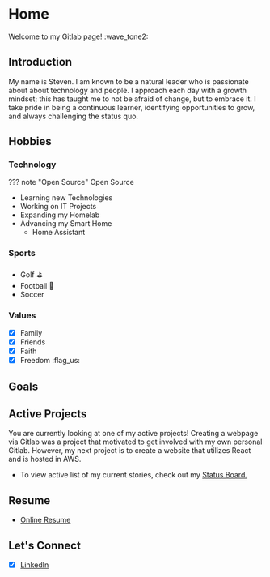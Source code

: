 # Home
Welcome to my Gitlab page! :wave_tone2:

## Introduction
My name is Steven. I am known to be a natural leader who is passionate about about technology and people. I approach each day with a growth mindset; this has taught me to not be afraid of change, but to embrace it. I take pride in being a continuous learner, identifying opportunities to grow, and always challenging the status quo.

## Hobbies

### Technology
??? note "Open Source"
    Open Source
- Learning new Technologies
- Working on IT Projects
- Expanding my Homelab
- Advancing my Smart Home
    - Home Assistant

### Sports
- Golf :golf:
- Football :football:
- Soccer

### Values
- [x] Family
- [x] Friends
- [x] Faith
- [x] Freedom :flag_us:

## Goals


## Active Projects
 You are currently looking at one of my active projects! Creating a webpage via Gitlab was a project that motivated to get involved with my own personal Gitlab. However, my next project is to create a website that utilizes React and is hosted in AWS.

 * To view active list of my current stories, check out my [Status Board.](https://gitlab.com/stevejoluc/my-first-wiki/-/boards)

## Resume
- [Online Resume](https://registry.jsonresume.org/stevejoluc)

## Let's Connect
- [x] [LinkedIn](https://www.linkedin.com/in/steven-lucero/)
